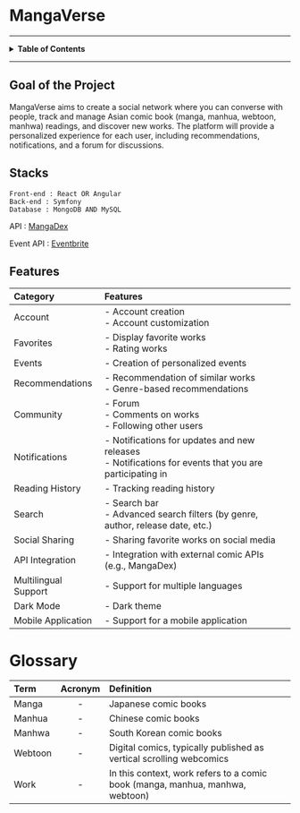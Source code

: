 # MangaVerse

---

<details>
<summary><strong id="table_of_contents">Table of Contents</strong></summary>

-   [Goal](#Goal_of_the_Project)
-   [Stacks](#stacks)
-   [Features](#features)
-   [Glossary](#glossary) 

</details>

---

## Goal of the Project 

MangaVerse aims to create a social network where you can converse with people, track and manage Asian comic book (manga, manhua, webtoon, manhwa) readings, and discover new works. The platform will provide a personalized experience for each user, including recommendations, notifications, and a forum for discussions.

    

## Stacks 

    Front-end : React OR Angular
    Back-end : Symfony 
    Database : MongoDB AND MySQL

    
API : [MangaDex](https://api.mangadex.org/docs/)  

Event API : [Eventbrite](https://www.eventbrite.com/platform/api)


## Features

| Category | Features |
|:---       |:---             |
| Account    | - Account creation<br>- Account customization |
| Favorites   | - Display favorite works<br>- Rating works<br> |
| Events | - Creation of personalized events |
| Recommendations | - Recommendation of similar works<br>- Genre-based recommendations |
| Community | - Forum<br>- Comments on works<br>- Following other users |
| Notifications | - Notifications for updates and new releases<br>- Notifications for events that you are participating in |
| Reading History | - Tracking reading history |
| Search | - Search bar<br>- Advanced search filters (by genre, author, release date, etc.) |
| Social Sharing | - Sharing favorite works on social media |
| API Integration | - Integration with external comic APIs (e.g., MangaDex) |
| Multilingual Support | - Support for multiple languages |
| Dark Mode | - Dark theme |
| Mobile Application | - Support for a mobile application |


# Glossary

| **Term** | **Acronym** | **Definition** |
|:---      |:---:    |:---                |
|  Manga   |-        |  Japanese comic books       |
|  Manhua  |-        |  Chinese comic books        |
|  Manhwa  |-        |  South Korean comic books   |
|  Webtoon |-        |  Digital comics, typically published as vertical scrolling webcomics        |
|  Work    |-        |  In this context, work refers to a comic book (manga, manhua, manhwa, webtoon)       |